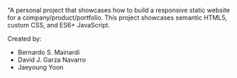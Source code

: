 "A personal project that showcases how to build a responsive static website for a company/product/portfolio. This project showcases semantic HTML5, custom CSS, and ES6+ JavaScript. 

Created by:
- Bernardo S. Mainardi
- David J. Garza Navarro
- Jaeyoung Yoon 
